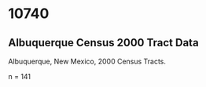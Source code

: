 10740
=====

Albuquerque Census 2000 Tract Data
----------------------------------

Albuquerque, New Mexico, 2000 Census Tracts. 

n = 141
